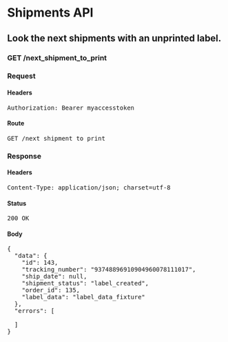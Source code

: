# Shipments API

## Look the next shipments with an unprinted label.

### GET /next_shipment_to_print
### Request

#### Headers

<pre>Authorization: Bearer myaccesstoken</pre>

#### Route

<pre>GET /next_shipment_to_print</pre>

### Response

#### Headers

<pre>Content-Type: application/json; charset=utf-8</pre>

#### Status

<pre>200 OK</pre>

#### Body

<pre>{
  "data": {
    "id": 143,
    "tracking_number": "93748896910904960078111017",
    "ship_date": null,
    "shipment_status": "label_created",
    "order_id": 135,
    "label_data": "label_data_fixture"
  },
  "errors": [

  ]
}</pre>
